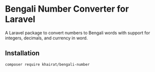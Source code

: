 # Bengali Number Converter for Laravel

A Laravel package to convert numbers to Bengali words with support for integers, decimals, and currency in word.

## Installation

```bash
composer require khairat/bengali-number
